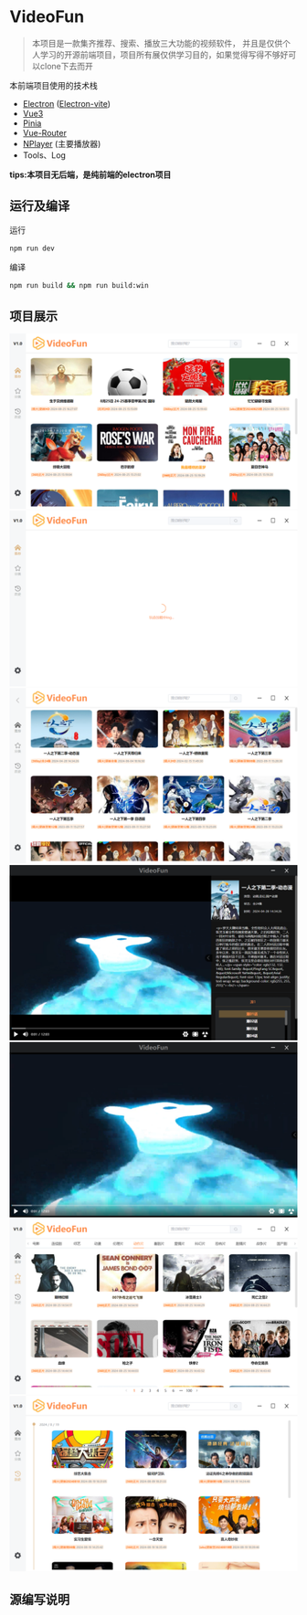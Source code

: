 # VideoFun
> 本项目是一款集齐推荐、搜索、播放三大功能的视频软件， 并且是仅供个人学习的开源前端项目，项目所有展仅供学习目的，如果觉得写得不够好可以clone下去而开

本前端项目使用的技术栈
- [Electron](https://www.electronjs.org/zh/) ([Electron-vite](https://cn.electron-vite.org/))
- [Vue3](https://cn.vuejs.org/)
- [Pinia](https://pinia.vuejs.org/zh/)
- [Vue-Router](https://router.vuejs.org/zh/)
- [NPlayer](https://nplayer.js.org/docs/) (主要播放器)
- Tools、Log

**tips:本项目无后端，是纯前端的electron项目**

## 运行及编译
运行
```bash
npm run dev
```
编译
```bash
npm run build && npm run build:win
```

## 项目展示
![主页](./images/main-page.png)
![加载页](./images/loading.png)
![搜索页](./images/search-page.png)
![播放页1](./images/player-page-1.png)
![播放页2](./images/player-page-2.png)
![分类页](./images/class-page.png)
![历史页](./images/history-page.png)

## 源编写说明
